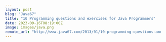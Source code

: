 ```yaml
---
layout: post
blog: "Java67"
title: "10 Programming questions and exercises for Java Programmers"
date: 2023-09-16T08:19:00Z
image: images/java.png
remote_url: "http://www.java67.com/2013/01/10-programming-questions-and-exercises.html"
---
```

